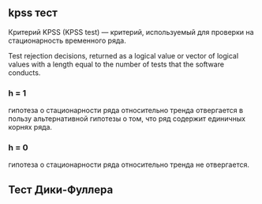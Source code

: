 



## kpss тест

Критерий KPSS (KPSS test) — критерий, используемый для проверки на стационарность временного ряда.



Test rejection decisions, returned as a logical value or vector of logical values with a length equal to the number of tests that the software conducts.

### h = 1 

гипотеза о стационарности ряда относительно тренда отвергается в пользу альтернативной гипотезы о том, что ряд содержит единичных корнях ряда.

### h = 0 

гипотеза о стационарности ряда относительно тренда не отвергается.


## Тест Дики-Фуллера
